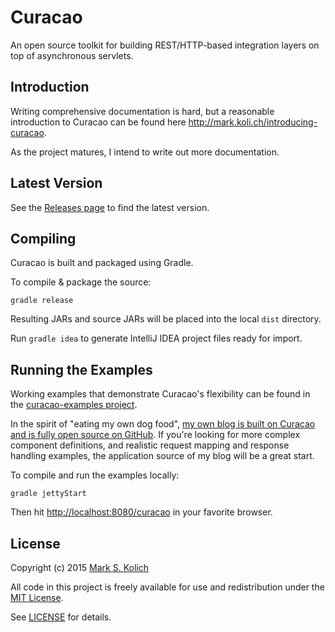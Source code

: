 # Curacao

An open source toolkit for building REST/HTTP-based integration layers on top of asynchronous servlets.

## Introduction

Writing comprehensive documentation is hard, but a reasonable introduction to Curacao can be found here <a href="http://mark.koli.ch/introducing-curacao">http://mark.koli.ch/introducing-curacao</a>.

As the project matures, I intend to write out more documentation.

## Latest Version

See the [Releases page](https://github.com/markkolich/curacao/releases) to find the latest version.

## Compiling

Curacao is built and packaged using Gradle.

To compile & package the source:

```
gradle release
```

Resulting JARs and source JARs will be placed into the local `dist` directory.

Run `gradle idea` to generate IntelliJ IDEA project files ready for import.

## Running the Examples

Working examples that demonstrate Curacao's flexibility can be found in the [curacao-examples project](https://github.com/markkolich/curacao/tree/master/curacao-examples).

In the spirit of "eating my own dog food", [my own blog is built on Curacao and is fully open source on GitHub](https://github.com/markkolich/blog).  If you're looking for more complex component definitions, and realistic request mapping and response handling examples, the application source of my blog will be a great start.

To compile and run the examples locally:

```
gradle jettyStart
```

Then hit <a href="http://localhost:8080/curacao">http://localhost:8080/curacao</a> in your favorite browser.

## License

Copyright (c) 2015 <a href="http://mark.koli.ch">Mark S. Kolich</a>

All code in this project is freely available for use and redistribution under the <a href="http://opensource.org/comment/991">MIT License</a>.

See <a href="https://github.com/markkolich/curacao/blob/master/LICENSE">LICENSE</a> for details.
